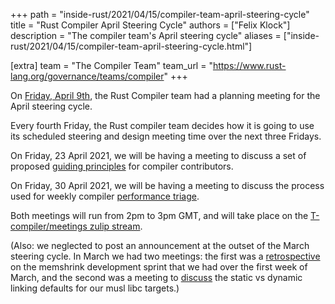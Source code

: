 +++
path = "inside-rust/2021/04/15/compiler-team-april-steering-cycle"
title = "Rust Compiler April Steering Cycle"
authors = ["Felix Klock"]
description = "The compiler team's April steering cycle"
aliases = ["inside-rust/2021/04/15/compiler-team-april-steering-cycle.html"]

[extra]
team = "The Compiler Team"
team_url = "https://www.rust-lang.org/governance/teams/compiler"
+++

On [Friday, April 9th][apr-9-zulip-archive], the Rust Compiler team had a planning meeting for the April steering cycle.

[apr-9-zulip-archive]: https://zulip-archive.rust-lang.org/238009tcompilermeetings/96901planningmeeting20210409.html

Every fourth Friday, the Rust compiler team decides how
it is going to use its scheduled steering and design meeting time over the next
three Fridays.

On Friday, 23 April 2021, we will be having a meeting to discuss a
set of proposed [guiding principles][] for compiler contributors.

[guiding principles]: https://github.com/rust-lang/compiler-team/issues/424

On Friday, 30 April 2021, we will be having a meeting to discuss the
process used for weekly compiler [performance triage][].

[performance triage]: https://github.com/rust-lang/compiler-team/issues/400

Both meetings will run from 2pm to 3pm GMT, and will take place on the
[T-compiler/meetings zulip stream][zulip].

[zulip]: https://rust-lang.zulipchat.com/#narrow/stream/238009-t-compiler.2Fmeetings

(Also: we neglected to post an announcement at the outset of the March steering
cycle. In March we had two meetings: the first was a [retrospective][] on the
memshrink development sprint that we had over the first week of March, and the
second was a meeting to [discuss][musl-discussion] the static vs dynamic linking
defaults for our musl libc targets.)

[retrospective]: https://github.com/rust-lang/compiler-team/issues/412

[musl-discussion]: https://github.com/rust-lang/compiler-team/issues/416

